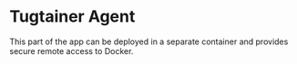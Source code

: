 # Tugtainer Agent

This part of the app can be deployed in a separate container and provides secure remote access to Docker.